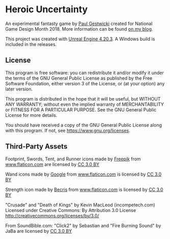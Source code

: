 # Heroic Uncertainty

An experimental fantasty game by <a href="https://www.cs.bsu.edu/~pvgestwicki">Paul Gestwicki</a> created for National Game Design Month 2018.
More information can be found <a href="http://paulgestwicki.blogspot.com/2018/11/heroic-uncertainty-project-for-2018.html">on my blog</a>.

This project was created with <a href="https://unrealengine.com">Unreal Engine 4.20.3</a>. A Windows build is included in the releases.

## License

 This program is free software: you can redistribute it and/or modify
it under the terms of the GNU General Public License as published by
the Free Software Foundation, either version 3 of the License, or
(at your option) any later version.

This program is distributed in the hope that it will be useful,
but WITHOUT ANY WARRANTY; without even the implied warranty of
MERCHANTABILITY or FITNESS FOR A PARTICULAR PURPOSE.  See the
GNU General Public License for more details.

You should have received a copy of the GNU General Public License
along with this program.  If not, see <a href="https://www.gnu.org/licenses/">https://www.gnu.org/licenses</a>.

## Third-Party Assets

Footprint, Swords, Tent, and Runner icons made by <a href="https://www.freepik.com" title="Freepik">Freepik</a> from <a href="https://www.flaticon.com/" title="Flaticon">www.flaticon.com</a> are licensed by <a href="http://creativecommons.org/licenses/by/3.0/" title="Creative Commons BY 3.0" target="_blank">CC 3.0 BY</a>

Wand icons made by <a href="https://www.flaticon.com/authors/google" title="Google">Google</a> from <a href="https://www.flaticon.com/" 			    title="Flaticon">www.flaticon.com</a> is licensed by <a href="http://creativecommons.org/licenses/by/3.0/" 			    title="Creative Commons BY 3.0" target="_blank">CC 3.0 BY</a>

Strength icon made by <a href="https://www.flaticon.com/authors/becris" title="Becris">Becris</a> from <a href="https://www.flaticon.com/" 			    title="Flaticon">www.flaticon.com</a> is licensed by <a href="http://creativecommons.org/licenses/by/3.0/" 			    title="Creative Commons BY 3.0" target="_blank">CC 3.0 BY</a>

"Crusade" and "Death of Kings"
by Kevin MacLeod (incompetech.com)
Licensed under Creative Commons: By Attribution 3.0 License
http://creativecommons.org/licenses/by/3.0/

From SoundBible.com:
"Click2" by Sebastian and "Fire Burning Sound" by JaBa
are licensed by <a href="http://creativecommons.org/licenses/by/3.0/" 			    title="Creative Commons BY 3.0" target="_blank">CC 3.0 BY</a></div>